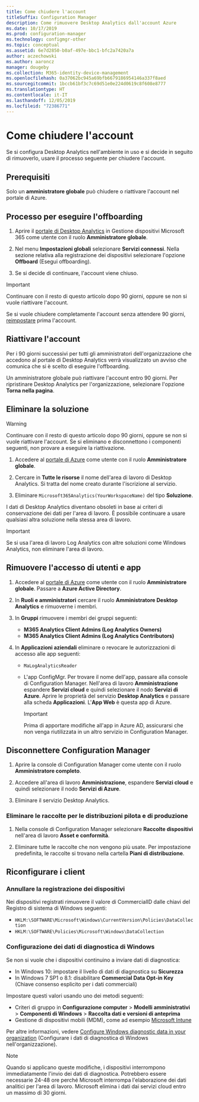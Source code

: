 ```yaml
---
title: Come chiudere l'account
titleSuffix: Configuration Manager
description: Come rimuovere Desktop Analytics dall'account Azure
ms.date: 10/17/2019
ms.prod: configuration-manager
ms.technology: configmgr-other
ms.topic: conceptual
ms.assetid: 6e7d2850-b0af-497e-bbc1-bfc2a7420a7a
author: aczechowski
ms.author: aaroncz
manager: dougeby
ms.collection: M365-identity-device-management
ms.openlocfilehash: 0a37062bc945a69bfb6679186954146a337f8aed
ms.sourcegitcommit: 1bccb61bf3c7c69d51e0e224d0619c8f608e8777
ms.translationtype: HT
ms.contentlocale: it-IT
ms.lasthandoff: 12/05/2019
ms.locfileid: "72386771"
---
```

# <a name="how-to-close-your-account"></a>Come chiudere l'account

Se si configura Desktop Analytics nell'ambiente in uso e si decide in seguito di rimuoverlo, usare il processo seguente per chiudere l'account.

## <a name="prerequisites"></a>Prerequisiti

Solo un **amministratore globale** può chiudere o riattivare l'account nel portale di Azure.

## <a name="process-to-offboard"></a>Processo per eseguire l'offboarding

1. Aprire il [portale di Desktop Analytics](https://aka.ms/desktopanalytics) in Gestione dispositivi Microsoft 365 come utente con il ruolo **Amministratore globale**.

1. Nel menu **Impostazioni globali** selezionare **Servizi connessi**. Nella sezione relativa alla registrazione dei dispositivi selezionare l'opzione **Offboard** (Esegui offboarding).

1. Se si decide di continuare, l'account viene chiuso.

> [!Important]
> Continuare con il resto di questo articolo dopo 90 giorni, oppure se non si vuole riattivare l'account.
>
> Se si vuole chiudere completamente l'account senza attendere 90 giorni, [reimpostare](/sccm/desktop-analytics/account-reset) prima l'account.

## <a name="reactivate"></a>Riattivare l'account

Per i 90 giorni successivi per tutti gli amministratori dell'organizzazione che accedono al portale di Desktop Analytics verrà visualizzato un avviso che comunica che si è scelto di eseguire l'offboarding.

Un amministratore globale può riattivare l'account entro 90 giorni. Per ripristinare Desktop Analytics per l'organizzazione, selezionare l'opzione **Torna nella pagina**.

## <a name="delete-the-solution"></a>Eliminare la soluzione

> [!Warning]
> Continuare con il resto di questo articolo dopo 90 giorni, oppure se non si vuole riattivare l'account. Se si eliminano e disconnettono i componenti seguenti, non provare a eseguire la riattivazione.

1. Accedere al [portale di Azure](https://portal.azure.com) come utente con il ruolo **Amministratore globale**.

1. Cercare in **Tutte le risorse** il nome dell'area di lavoro di Desktop Analytics. Si tratta del nome creato durante l'iscrizione al servizio.

1. Eliminare `Microsoft365Analytics(YourWorkspaceName)` del tipo **Soluzione**.

I dati di Desktop Analytics diventano obsoleti in base ai criteri di conservazione dei dati per l'area di lavoro. È possibile continuare a usare qualsiasi altra soluzione nella stessa area di lavoro.

> [!Important]  
> Se si usa l'area di lavoro Log Analytics con altre soluzioni come Windows Analytics, non eliminare l'area di lavoro.

## <a name="remove-user-and-app-access"></a>Rimuovere l'accesso di utenti e app

1. Accedere al [portale di Azure](https://portal.azure.com) come utente con il ruolo **Amministratore globale**. Passare a **Azure Active Directory**.

1. In **Ruoli e amministratori** cercare il ruolo **Amministratore Desktop Analytics** e rimuoverne i membri.

1. In **Gruppi** rimuovere i membri dei gruppi seguenti:

    - **M365 Analytics Client Admins (Log Analytics Owners)**
    - **M365 Analytics Client Admins (Log Analytics Contributors)**

1. In **Applicazioni aziendali** eliminare o revocare le autorizzazioni di accesso alle app seguenti:

    - `MaLogAnalyticsReader`

    - L'app ConfigMgr. Per trovare il nome dell'app, passare alla console di Configuration Manager. Nell'area di lavoro **Amministrazione** espandere **Servizi cloud** e quindi selezionare il nodo **Servizi di Azure**. Aprire le proprietà del servizio **Desktop Analytics** e passare alla scheda **Applicazioni**. L'**App Web** è questa app di Azure.

        > [!Important]  
        > Prima di apportare modifiche all'app in Azure AD, assicurarsi che non venga riutilizzata in un altro servizio in Configuration Manager.

## <a name="disconnect-configuration-manager"></a>Disconnettere Configuration Manager

1. Aprire la console di Configuration Manager come utente con il ruolo **Amministratore completo**.

1. Accedere all'area di lavoro **Amministrazione**, espandere **Servizi cloud** e quindi selezionare il nodo **Servizi di Azure**.

1. Eliminare il servizio Desktop Analytics.

### <a name="delete-collections-for-the-pilot-and-production-deployments"></a>Eliminare le raccolte per le distribuzioni pilota e di produzione

1. Nella console di Configuration Manager selezionare **Raccolte dispositivi** nell'area di lavoro **Asset e conformità**.

1. Eliminare tutte le raccolte che non vengono più usate. Per impostazione predefinita, le raccolte si trovano nella cartella **Piani di distribuzione**.  

## <a name="reconfigure-clients"></a>Riconfigurare i client

### <a name="unenroll-devices"></a>Annullare la registrazione dei dispositivi

Nei dispositivi registrati rimuovere il valore di CommercialID dalle chiavi del Registro di sistema di Windows seguenti:

- `HKLM:\SOFTWARE\Microsoft\Windows\CurrentVersion\Policies\DataCollection`
- `HKLM:\SOFTWARE\Policies\Microsoft\Windows\DataCollection`

### <a name="windows-diagnostic-data-configuration"></a>Configurazione dei dati di diagnostica di Windows

Se non si vuole che i dispositivi continuino a inviare dati di diagnostica:

- In Windows 10: impostare il livello di dati di diagnostica su **Sicurezza**
- In Windows 7 SP1 o 8.1: disabilitare **Commercial Data Opt-in Key** (Chiave consenso esplicito per i dati commerciali)

Impostare questi valori usando uno dei metodi seguenti:

- Criteri di gruppo in **Configurazione computer** > **Modelli amministrativi** > **Componenti di Windows** > **Raccolta dati e versioni di anteprima**
- Gestione di dispositivi mobili (MDM), come ad esempio [Microsoft Intune](https://docs.microsoft.com/intune/device-restrictions-windows-10#reporting-and-telemetry)

Per altre informazioni, vedere [Configure Windows diagnostic data in your organization](https://docs.microsoft.com/windows/privacy/configure-windows-diagnostic-data-in-your-organization) (Configurare i dati di diagnostica di Windows nell'organizzazione).

> [!NOTE]  
> Quando si applicano queste modifiche, i dispositivi interrompono immediatamente l'invio dei dati di diagnostica. Potrebbero essere necessarie 24-48 ore perché Microsoft interrompa l'elaborazione dei dati analitici per l'area di lavoro. Microsoft elimina i dati dai servizi cloud entro un massimo di 30 giorni.
